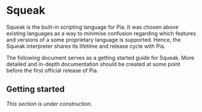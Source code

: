 # Squeak
Squeak is the built-in scripting language for Pia. It was chosen above existing languages as a way to minimise confusion 
regarding which features and versions of a some proprietary language is supported. Hence, the Squeak interpreter shares 
its lifetime and release cycle with Pia. 

The following document serves as a getting started guide for Squeak. More detailed and in-depth documentation should be 
created at some point before the first official release of Pia.

## Getting started
*This section is under construction.*